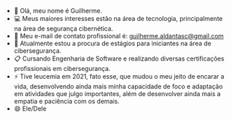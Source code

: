 - 👋 Olá, meu nome é Guilherme.
- :computer: Meus maiores interesses estão na área de tecnologia, principalmente na área de segurança cibernética.
- :e-mail: Meu e-mail de contato profissional é: guilherme.aldantasc@gmail.com
- :loudspeaker: Atualmente estou a procura de estágios para iniciantes na área de cibersegurança.
- :clipboard: Cursando Engenharia de Software e realizando diversas certificações profissionais em cibersegurança.
- ⚡ Tive leucemia em 2021, fato esse, que mudou o meu jeito de encarar a vida, 
desenvolvendo ainda mais minha capacidade de foco e adaptação em atividades que julgo 
importantes, além de desenvolver ainda mais a empatia e paciência com os demais.
- 😄 Ele/Dele

<!---
gui-dantasc/gui-dantasc is a ✨ special ✨ repository because its `README.md` (this file) appears on your GitHub profile.
You can click the Preview link to take a look at your changes.
--->
